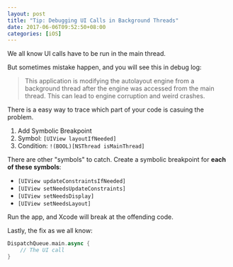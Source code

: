 ```yaml
---
layout: post
title: "Tip: Debugging UI Calls in Background Threads"
date: 2017-06-06T09:52:50+08:00
categories: [iOS]
---
```


We all know UI calls have to be run in the main thread. 

But sometimes mistake happen, and you will see this in debug log:

> This application is modifying the autolayout engine from a background thread after the engine was accessed from the main thread. This can lead to engine corruption and weird crashes.

There is a easy way to trace which part of your code is casuing the problem.

1. Add Symbolic Breakpoint
2. Symbol: `[UIView layoutIfNeeded]` 
3. Condition: `!(BOOL)[NSThread isMainThread]`

There are other "symbols" to catch. Create a symbolic breakpoint for **each of these symbols**:

- `[UIView updateConstraintsIfNeeded]`
- `[UIView setNeedsUpdateConstraints]`
- `[UIView setNeedsDisplay]`
- `[UIView setNeedsLayout]`

Run the app, and Xcode will break at the offending code.

Lastly, the fix as we all know:

```swift
DispatchQueue.main.async {
    // The UI call
}
```
